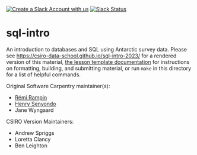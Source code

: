 [![Create a Slack Account with us](https://img.shields.io/badge/Create_Slack_Account-The_Carpentries-071159.svg)](https://swc-slack-invite.herokuapp.com/) 
 [![Slack Status](https://img.shields.io/badge/Slack_Channel-swc--sql-E01563.svg)](https://swcarpentry.slack.com/messages/C9X3YNVNY) 


sql-intro
=================

An introduction to databases and SQL using Antarctic survey data.
Please see <https://csiro-data-school.github.io/sql-intro-2023/> for a rendered version of this material,
[the lesson template documentation][lesson-example]
for instructions on formatting, building, and submitting material,
or run `make` in this directory for a list of helpful commands.

Original Software Carpentry maintainer(s):

* [Rémi Rampin](https://software-carpentry.org/team/#rampin_rmi)
* [Henry Senyondo](https://software-carpentry.org/team/#senyondo_henry)
* Jane Wyngaard

CSIRO Version Maintainers:
* Andrew Spriggs
* Loretta Clancy
* Ben Leighton

[lesson-example]: https://carpentries.github.io/lesson-example/
